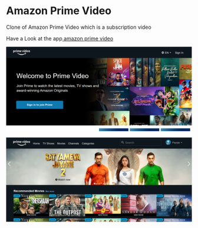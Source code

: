 # Amazon Prime Video
Clone of Amazon Prime Video which is a subscription video 

Have a Look at the app<a href="https://primevideoamazon.herokuapp.com/"> amazon prime video</a>

![alt text](https://github.com/menakinako/AmazonPrimeVideo/blob/main/images/Screenshot%20(1070).png)

![alt text](https://github.com/menakinako/AmazonPrimeVideo/blob/main/images/Screenshot%20(1071).png)
